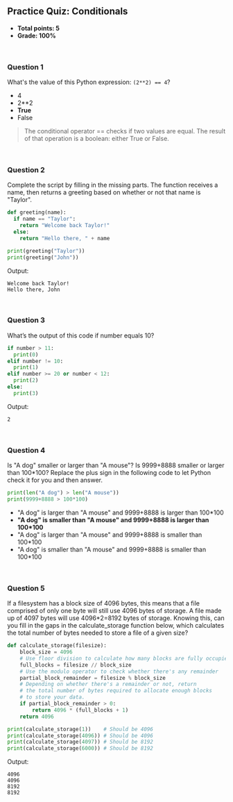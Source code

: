 ## Practice Quiz: Conditionals
* **Total points: 5**
* **Grade: 100%**

<br>

### Question 1

What's the value of this Python expression: `(2**2) == 4`?
* 4
* 2**2
* **True**
* False

> The conditional operator == checks if two values are equal. The result of that operation is a boolean: either True or False.

<br>

### Question 2

Complete the script by filling in the missing parts. The function receives a name, then returns a greeting based on whether or not that name is "Taylor".

```py
def greeting(name):
  if name == "Taylor":
    return "Welcome back Taylor!"
  else:
    return "Hello there, " + name

print(greeting("Taylor"))
print(greeting("John"))
```

Output:

```
Welcome back Taylor!
Hello there, John
```

<br>

### Question 3

What’s the output of this code if number equals 10?
```py
if number > 11: 
  print(0)
elif number != 10:
  print(1)
elif number >= 20 or number < 12:
  print(2)
else:
  print(3)
```

Output:

```
2
```

<br>

### Question 4

Is "A dog" smaller or larger than "A mouse"? Is 9999+8888 smaller or larger than 100*100? Replace the plus sign in the following code to let Python check it for you and then answer.

```py
print(len("A dog") > len("A mouse"))
print(9999+8888 > 100*100)
```

* "A dog" is larger than "A mouse" and 9999+8888 is larger than 100*100
* **"A dog" is smaller than "A mouse" and 9999+8888 is larger than 100*100**
* "A dog" is larger than "A mouse" and 9999+8888 is smaller than 100*100
* "A dog" is smaller than "A mouse" and 9999+8888 is smaller than 100*100

<br>

### Question 5

If a filesystem has a block size of 4096 bytes, this means that a file comprised of only one byte will still use 4096 bytes of storage. A file made up of 4097 bytes will use 4096*2=8192 bytes of storage. Knowing this, can you fill in the gaps in the calculate_storage function below, which calculates the total number of bytes needed to store a file of a given size?

```py
def calculate_storage(filesize):
    block_size = 4096
    # Use floor division to calculate how many blocks are fully occupied
    full_blocks = filesize // block_size
    # Use the modulo operator to check whether there's any remainder
    partial_block_remainder = filesize % block_size
    # Depending on whether there's a remainder or not, return
    # the total number of bytes required to allocate enough blocks
    # to store your data.
    if partial_block_remainder > 0:
        return 4096 * (full_blocks + 1)
    return 4096

print(calculate_storage(1))    # Should be 4096
print(calculate_storage(4096)) # Should be 4096
print(calculate_storage(4097)) # Should be 8192
print(calculate_storage(6000)) # Should be 8192
```

Output:

```
4096
4096
8192
8192
```